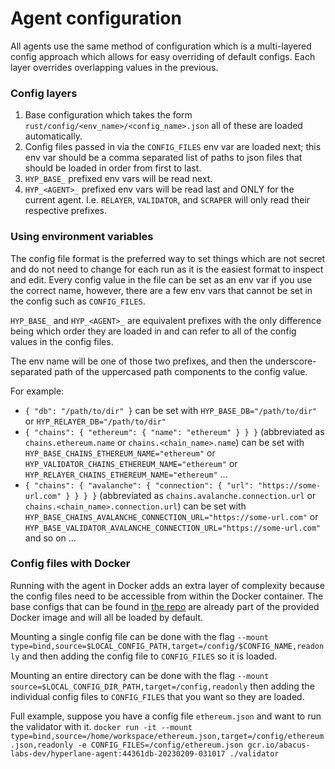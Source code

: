 # Agent configuration

All agents use the same method of configuration which is a multi-layered config approach which allows for easy overriding of default configs. Each layer overrides overlapping values in the previous.

### Config layers

1. Base configuration which takes the form `rust/config/<env_name>/<config_name>.json` all of these are loaded automatically.
2. Config files passed in via the `CONFIG_FILES` env var are loaded next; this env var should be a comma separated list of paths to json files that should be loaded in order from first to last.
3. `HYP_BASE_` prefixed env vars will be read next.
4. `HYP_<AGENT>_` prefixed env vars will be read last and ONLY for the current agent. I.e. `RELAYER`, `VALIDATOR`, and `SCRAPER` will only read their respective prefixes.

### Using environment variables

The config file format is the preferred way to set things which are not secret and do not need to change for each run as it is the easiest format to inspect and edit. Every config value in the file can be set as an env var if you use the correct name, however, there are a few env vars that cannot be set in the config such as `CONFIG_FILES`.

`HYP_BASE_` and `HYP_<AGENT>_` are equivalent prefixes with the only difference being which order they are loaded in and can refer to all of the config values in the config files.

The env name will be one of those two prefixes, and then the underscore-separated path of the uppercased path components to the config value.

For example:

* `{ "db": "/path/to/dir" }` can be set with `HYP_BASE_DB="/path/to/dir"` or `HYP_RELAYER_DB="/path/to/dir"`
* `{ "chains": { "ethereum": { "name": "ethereum" } } }` (abbreviated as `chains.ethereum.name` or `chains.<chain_name>.name`) can be set with `HYP_BASE_CHAINS_ETHEREUM_NAME="ethereum"` or `HYP_VALIDATOR_CHAINS_ETHEREUM_NAME="ethereum"` or `HYP_RELAYER_CHAINS_ETHEREUM_NAME="ethereum"` ...
* `{ "chains": { "avalanche": { "connection": { "url": "https://some-url.com" } } } }` (abbreviated as `chains.avalanche.connection.url` or `chains.<chain_name>.connection.url`) can be set with `HYP_BASE_CHAINS_AVALANCHE_CONNECTION_URL="https://some-url.com"` or `HYP_BASE_VALIDATOR_AVALANCHE_CONNECTION_URL="https://some-url.com"` and so on ...

### Config files with Docker

Running with the agent in Docker adds an extra layer of complexity because the config files need to be accessible from within the Docker container. The base configs that can be found in [the repo](https://github.com/hyperlane-xyz/hyperlane-monorepo/tree/main/rust/config) are already part of the provided Docker image and will all be loaded by default.

Mounting a single config file can be done with the flag `--mount type=bind,source=$LOCAL_CONFIG_PATH,target=/config/$CONFIG_NAME,readonly` and then adding the config file to `CONFIG_FILES` so it is loaded.

Mounting an entire directory can be done with the flag `--mount source=$LOCAL_CONFIG_DIR_PATH,target=/config,readonly` then adding the individual config files to `CONFIG_FILES` that you want so they are loaded.

Full example, suppose you have a config file `ethereum.json` and want to run the validator with it. `docker run -it --mount type=bind,source=/home/workspace/ethereum.json,target=/config/ethereum.json,readonly -e CONFIG_FILES=/config/ethereum.json gcr.io/abacus-labs-dev/hyperlane-agent:44361db-20230209-031017 ./validator`



